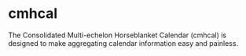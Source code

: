 # cmhcal

The Consolidated Multi-echelon Horseblanket Calendar (cmhcal) is designed to make aggregating calendar information easy and painless.